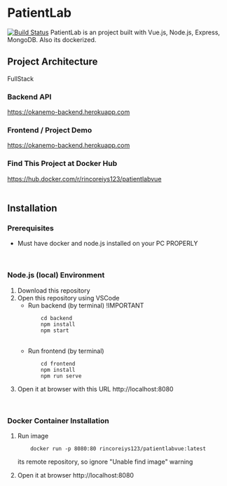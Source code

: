 # PatientLab
[![Build Status](https://travis-ci.org/joemccann/dillinger.svg?branch=master)](https://okanemo.herokuapp.com)
PatientLab is an project built with Vue.js, Node.js, Express, MongoDB. Also its dockerized.
<br/>

## Project Architecture 
FullStack
<br/>

### Backend API
https://okanemo-backend.herokuapp.com
<br/>

### Frontend / Project Demo
https://okanemo-backend.herokuapp.com
<br/> 

### Find This Project at Docker Hub
https://hub.docker.com/r/rincoreiys123/patientlabvue
<br/>
<br/>

## Installation
### Prerequisites
- Must have docker and node.js installed on your PC PROPERLY
<br/>

### Node.js (local) Environment
1. Download this repository
2. Open this repository using VSCode 
    - Run backend (by terminal) !IMPORTANT
        ``` 
            cd backend
            npm install
            npm start
        ```
        <br/>
    - Run frontend (by terminal)
        ```
            cd frontend
            npm install
            npm run serve
        ```
3. Open it at browser with this URL http://localhost:8080   
<br/>

### Docker Container Installation
1. Run image 
    ```
        docker run -p 8080:80 rincoreiys123/patientlabvue:latest
    ```
    its remote repository, so ignore "Unable find image" warning

2. Open it at browser http://localhost:8080   
<br/>
    







